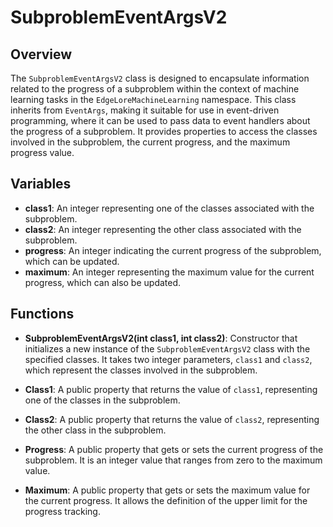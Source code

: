 # SubproblemEventArgsV2

## Overview
The `SubproblemEventArgsV2` class is designed to encapsulate information related to the progress of a subproblem within the context of machine learning tasks in the `EdgeLoreMachineLearning` namespace. This class inherits from `EventArgs`, making it suitable for use in event-driven programming, where it can be used to pass data to event handlers about the progress of a subproblem. It provides properties to access the classes involved in the subproblem, the current progress, and the maximum progress value.

## Variables
- **class1**: An integer representing one of the classes associated with the subproblem.
- **class2**: An integer representing the other class associated with the subproblem.
- **progress**: An integer indicating the current progress of the subproblem, which can be updated.
- **maximum**: An integer representing the maximum value for the current progress, which can also be updated.

## Functions
- **SubproblemEventArgsV2(int class1, int class2)**: Constructor that initializes a new instance of the `SubproblemEventArgsV2` class with the specified classes. It takes two integer parameters, `class1` and `class2`, which represent the classes involved in the subproblem.

- **Class1**: A public property that returns the value of `class1`, representing one of the classes in the subproblem.

- **Class2**: A public property that returns the value of `class2`, representing the other class in the subproblem.

- **Progress**: A public property that gets or sets the current progress of the subproblem. It is an integer value that ranges from zero to the maximum value.

- **Maximum**: A public property that gets or sets the maximum value for the current progress. It allows the definition of the upper limit for the progress tracking.
